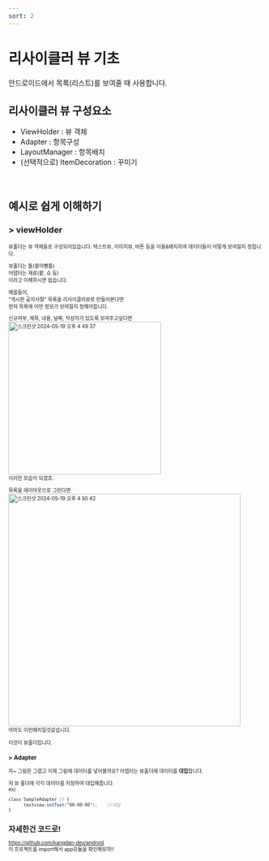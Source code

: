 ```yaml
---
sort: 2
---
```

               
# 리사이클러 뷰 기초
안드로이드에서 목록(리스트)를 보여줄 때 사용합니다.

## 리사이클러 뷰 구성요소
- ViewHolder : 뷰 객체
- Adapter : 항목구성
- LayoutManager : 항목배치
- (선택적으로) ItemDecoration : 꾸미기    
                
&nbsp;  




## 예시로 쉽게 이해하기 
###  > viewHolder  
<span style="font-size:70%">
뷰홀더는 뷰 객체들로 구성되어있습니다.     
텍스트뷰, 이미지뷰, 버튼 등을 이용&배치하여 데이터들이 어떻게 보여질지 정합니다.    
  
뷰홀더는 틀(붕어빵틀)     
어댑터는 재료(팥, 슈 등)    
이라고 이해하시면 쉽습니다.     


              
예를들어,     
"게시판 공지사항" 목록을 리사이클러뷰로 만들어본다면    
먼저 목록에 어떤 정보가 보여질지 정해야합니다.    
              

               
                     
신규여부, 제목, 내용, 날짜, 작성자가 있도록 보여주고싶다면    
<img width="301" alt="스크린샷 2024-05-19 오후 4 49 37" src="https://github.com/kangdan-dev/kangdan-dev.github.io/assets/17777689/c018b608-17ca-4bd8-ace4-3464a7686103">      
이러한 모습이 되겠죠. 
&nbsp;&nbsp;&nbsp;&nbsp;&nbsp;&nbsp;&nbsp;&nbsp;
  &nbsp;&nbsp;&nbsp;&nbsp;&nbsp;&nbsp;&nbsp;&nbsp;&nbsp;

  
목록을 레이아웃으로 그린다면      
<img width="458" alt="스크린샷 2024-05-19 오후 4 50 42" src="https://github.com/kangdan-dev/kangdan-dev.github.io/assets/17777689/fed258da-f668-496c-8058-5db38fd21af2">      
아마도 이런배치일것같습니다.     
&nbsp;      
이것이 뷰홀더입니다.   </span>       
   
     
     
                      
### > Adapter

자~ 그림은 그렸고 이제 그림에 데이터를 넣어볼까요?
어댑터는 뷰홀더에 데이터를 **대입**합니다.      
           
저 뷰 홀더에 각각 데이터를 지정하여 대입해줍니다.       
ex)   
```scss
class SampleAdapter () {  
      textview.setText("00:00:00");    //대입   
}  
```
                 

## 자세한건 코드로!
https://github.com/kangdan-dev/android   
이 프로젝트를 import해서 app모듈을 확인해보자!!  





